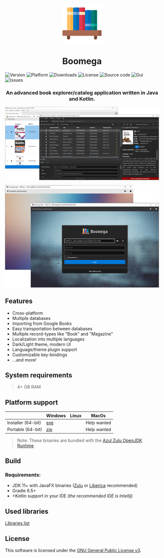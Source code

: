 <p align="center">
  <img src="readme/logo.png" alt="Boomega icon">
  <br/>
  <h1 align="center">Boomega</h1>
</p>

![Version](https://img.shields.io/github/v/release/DansoftOwner/Boomega)
![Platform](https://img.shields.io/badge/platform-windows%20%7C%20macos%20%7C%20linux-lightgrey)
![Downloads](https://img.shields.io/github/downloads/DansoftOwner/Boomega/total)
![License](https://img.shields.io/github/license/DansoftOwner/Boomega)
![Source code](https://img.shields.io/badge/source%20code-java%20%7C%20kotlin-orange)
![Gui](https://img.shields.io/badge/gui-javafx-blue)
![Issues](https://img.shields.io/github/issues/DansoftOwner/Boomega)

<h3 align="center">An advanced book explorer/catalog application written in Java and Kotlin.</h3>

![Demo](readme/main-activity-preview.png)

![Login Demo](readme/login-activity-preview.png) 

## Features
* Cross-platform
* Multiple databases
* Importing from Google Books
* Easy transportation between databases
* Multiple record-types like "Book" and "Magazine"
* Localization into multiple languages
* Dark/Light theme, modern UI
* Language/theme plugin support 
* Customizable key-bindings
* ...and more!


## System requirements
> 4+ GB RAM

## Platform support
|                    | Windows                                                  | Linux | MacOs |
| ---                |   ---                                                    | ---   | ---   |
| Installer (64-bit) |  [exe](https://github.com/Dansoftowner/Boomega/releases) |       | Help wanted
| Portable (64-bit)  |  [zip](https://github.com/Dansoftowner/Boomega/releases) |       | Help wanted 

> Note: These binaries are bundled with the [Azul Zulu OpenJDK Runtime](https://www.azul.com/downloads/zulu-community/?package=jdk) 

## Build

### Requirements:
* JDK 11+ with JavaFX binaries ([Zulu](https://www.azul.com/downloads/zulu-community/?package=jdk-fx) or [Liberica](https://bell-sw.com/pages/libericajdk/) recommended)
* Gradle 6.5+
* +Kotlin support in your IDE (*the recommended IDE is Intellij*)

## Used libraries
[Libraries list](USED_LIBRARIES.md)

## License
This software is licensed under the [GNU General Public License v3](https://en.wikipedia.org/wiki/GNU_General_Public_License).